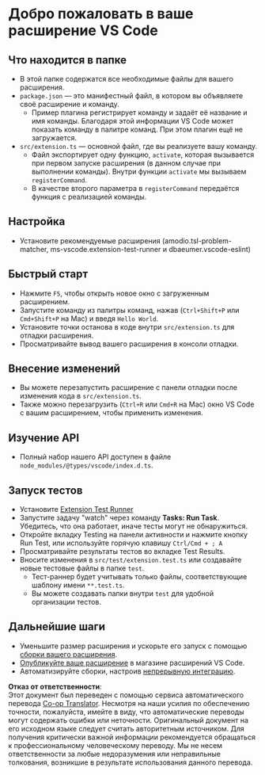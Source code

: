 <!--
CO_OP_TRANSLATOR_METADATA:
{
  "original_hash": "62b2632720dd39ef391d6b60b9b4bfb8",
  "translation_date": "2025-05-07T15:23:09+00:00",
  "source_file": "code/07.Lab/01/Apple/phi3ext/vsc-extension-quickstart.md",
  "language_code": "ru"
}
-->
# Добро пожаловать в ваше расширение VS Code

## Что находится в папке

* В этой папке содержатся все необходимые файлы для вашего расширения.
* `package.json` — это манифестный файл, в котором вы объявляете своё расширение и команду.
  * Пример плагина регистрирует команду и задаёт её название и имя команды. Благодаря этой информации VS Code может показать команду в палитре команд. При этом плагин ещё не загружается.
* `src/extension.ts` — основной файл, где вы реализуете вашу команду.
  * Файл экспортирует одну функцию, `activate`, которая вызывается при первом запуске расширения (в данном случае при выполнении команды). Внутри функции `activate` мы вызываем `registerCommand`.
  * В качестве второго параметра в `registerCommand` передаётся функция с реализацией команды.

## Настройка

* Установите рекомендуемые расширения (amodio.tsl-problem-matcher, ms-vscode.extension-test-runner и dbaeumer.vscode-eslint)


## Быстрый старт

* Нажмите `F5`, чтобы открыть новое окно с загруженным расширением.
* Запустите команду из палитры команд, нажав (`Ctrl+Shift+P` или `Cmd+Shift+P` на Mac) и введя `Hello World`.
* Установите точки останова в коде внутри `src/extension.ts` для отладки расширения.
* Просматривайте вывод вашего расширения в консоли отладки.

## Внесение изменений

* Вы можете перезапустить расширение с панели отладки после изменения кода в `src/extension.ts`.
* Также можно перезагрузить (`Ctrl+R` или `Cmd+R` на Mac) окно VS Code с вашим расширением, чтобы применить изменения.

## Изучение API

* Полный набор нашего API доступен в файле `node_modules/@types/vscode/index.d.ts`.

## Запуск тестов

* Установите [Extension Test Runner](https://marketplace.visualstudio.com/items?itemName=ms-vscode.extension-test-runner)
* Запустите задачу "watch" через команду **Tasks: Run Task**. Убедитесь, что она работает, иначе тесты могут не обнаружиться.
* Откройте вкладку Testing на панели активности и нажмите кнопку Run Test, или используйте горячую клавишу `Ctrl/Cmd + ; A`
* Просматривайте результаты тестов во вкладке Test Results.
* Вносите изменения в `src/test/extension.test.ts` или создавайте новые тестовые файлы в папке `test`.
  * Тест-раннер будет учитывать только файлы, соответствующие шаблону имени `**.test.ts`.
  * Вы можете создавать папки внутри `test` для удобной организации тестов.

## Дальнейшие шаги

* Уменьшите размер расширения и ускорьте его запуск с помощью [сборки вашего расширения](https://code.visualstudio.com/api/working-with-extensions/bundling-extension).
* [Опубликуйте ваше расширение](https://code.visualstudio.com/api/working-with-extensions/publishing-extension) в магазине расширений VS Code.
* Автоматизируйте сборки, настроив [непрерывную интеграцию](https://code.visualstudio.com/api/working-with-extensions/continuous-integration).

**Отказ от ответственности**:  
Этот документ был переведен с помощью сервиса автоматического перевода [Co-op Translator](https://github.com/Azure/co-op-translator). Несмотря на наши усилия по обеспечению точности, пожалуйста, имейте в виду, что автоматические переводы могут содержать ошибки или неточности. Оригинальный документ на его исходном языке следует считать авторитетным источником. Для получения критически важной информации рекомендуется обращаться к профессиональному человеческому переводу. Мы не несем ответственности за любые недоразумения или неправильные толкования, возникшие в результате использования данного перевода.